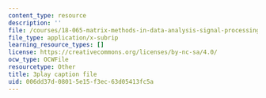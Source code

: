 ```yaml
---
content_type: resource
description: ''
file: /courses/18-065-matrix-methods-in-data-analysis-signal-processing-and-machine-learning-spring-2018/006dd37d08015e15f3ec63d05413fc5a_Xa2jPbURTjQ.srt
file_type: application/x-subrip
learning_resource_types: []
license: https://creativecommons.org/licenses/by-nc-sa/4.0/
ocw_type: OCWFile
resourcetype: Other
title: 3play caption file
uid: 006dd37d-0801-5e15-f3ec-63d05413fc5a
---
```

